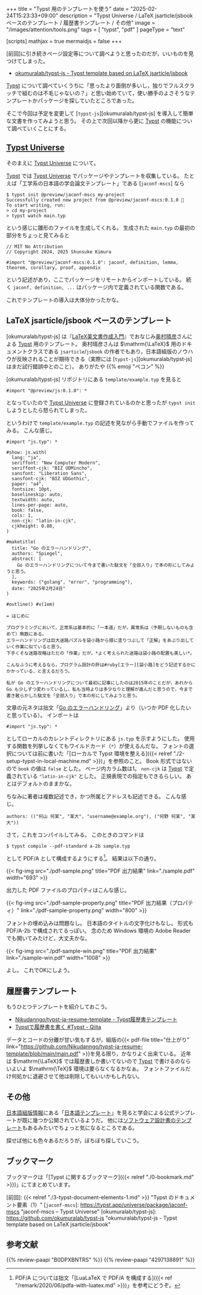 +++
title = "Typst 用のテンプレートを使う"
date =  "2025-02-24T15:23:33+09:00"
description = "Typst Universe / LaTeX jsarticle/jsbook ベースのテンプレート / 履歴書テンプレート / その他"
image = "/images/attention/tools.png"
tags  = [ "typst", "pdf" ]
pageType = "text"

[scripts]
  mathjax = true
  mermaidjs = false
+++

[前回]に引き続きページ設定等について調べようと思ったのだが，いいものを見つけてしまった。

- [okumuralab/typst-js - Typst template based on LaTeX jsarticle/jsbook](https://github.com/okumuralab/typst-js)

[Typst] について調べていくうちに「思ったより面倒が多いし，独りでフルスクラッチで組むのは不毛じゃないの？」と思い始めていて，使い勝手のよさそうなテンプレートかパッケージを探していたところであった。

そこで今回は予定を変更して [`typst-js`][okumuralab/typst-js] を導入して簡単な文書を作ってみようと思う。
その上で次回以降から更に [Typst] の機能について調べていくことにする。

## [Typst Universe]

そのまえに [Typst Universe] について。

[Typst] では [Typst Universe] でパッケージやテンプレートを収集している。
たとえば「工学系の日本語の学会論文テンプレート」である [`jaconf-mscs`] なら

```text
$ typst init @preview/jaconf-mscs my-project
Successfully created new project from @preview/jaconf-mscs:0.1.0 🎉
To start writing, run:
> cd my-project
> typst watch main.typ
```

という感じに雛形のファイルを生成してくれる。
生成された `main.typ` の最初の部分をちょっと見てみると

```typst
// MIT No Attribution
// Copyright 2024, 2025 Shunsuke Kimura

#import "@preview/jaconf-mscs:0.1.0": jaconf, definition, lemma, theorem, corollary, proof, appendix
```

という記述があり，ここでパッケージをリモートからインポートしている。
続く `jaconf, definition, ...` はパッケージ内で定義されている関数である。

これでテンプレートの導入は大体分かったかな。

## LaTeX jsarticle/jsbook ベースのテンプレート

[okumuralab/typst-js] は『[LaTeX美文書作成入門](https://www.amazon.co.jp/dp/4297138891?tag=baldandersinf-22&linkCode=ogi&th=1&psc=1 "［改訂第9版］LaTeX美文書作成入門 | 奥村 晴彦, 黒木 裕介 |本 | 通販 | Amazon")』でおなじみ[奥村晴彦](https://okumuralab.org/~okumura/ "奥村 晴彦 | Haruhiko Okumura")さんによる [Typst] 用のテンプレート。
奥村晴彦さんは $\mathrm{\LaTeX}$ 用のドキュメントクラスである `jsarticle`/`jsbook` の作者でもあり，日本語組版のノウハウが反映されることが期待できる（実際には [`typst-js`][okumuralab/typst-js] はまだ試行錯誤中とのこと）。
ありがたや {{% emoji "ペコン" %}}

[okumuralab/typst-js] リポジトリにある `template/example.typ` を見ると

```typst
#import "@preview/js:0.1.0": *
```

となっていたので [Typst Universe] に登録されているのかと思ったが `typst init` しようとしたら怒られてしまった。

というわけで `template/example.typ` の記述を見ながら手動でファイルを作ってみる。
こんな感じ。

```typst
#import "js.typ": *

#show: js.with(
  lang: "ja",
  seriffont: "New Computer Modern",
  seriffont-cjk: "BIZ UDMincho",
  sansfont: "Liberation Sans",
  sansfont-cjk: "BIZ UDGothic",
  paper: "a4",
  fontsize: 10pt,
  baselineskip: auto,
  textwidth: auto,
  lines-per-page: auto,
  book: false,
  cols: 1,
  non-cjk: "latin-in-cjk",
  cjkheight: 0.88,
)

#maketitle(
  title: "Go のエラーハンドリング",
  authors: "Spiegel",
  abstract: [
    Go のエラーハンドリングについて今まで書いた駄文を「全部入り」で本の形にしてみようと思う。
  ],
  keywords: ("golang", "error", "programming"),
  date: "2025年2月24日"
)

#outline() #v(1em)

= はじめに

プログラミングにおいて，正常系は基本的に「一本道」だが，異常系は（予期しないものも含めて）無数にある。
エラーハンドリングは巨大迷路パズルを袋小路から順に塗りつぶして「正解」をあぶり出していく作業に似ていると思う。
下手くそな迷路攻略はただの「作業」だが，*よく考えられた迷路は袋小路の配置も美しい*。

こんなふうに考えるなら，プログラム設計の肝は#ruby[エラー][袋小路]をどう記述するかにかかっている，と言えるだろう。

私が Go のエラーハンドリングについて最初に記事にしたのは2015年のことだが，あれから Go も少しずつ変わっているし，私も当時よりは多少なりと理解が進んだと思うので，今まで書き散らかした駄文を「全部入り」で本の形にしてみようと思う。
```

文章の元ネタは拙文「[Go のエラーハンドリング](https://zenn.dev/spiegel/books/error-handling-in-golang)」より（いつか PDF 化したいと思っている）。
インポートは

```typst
#import "js.typ": *
```

としてローカルのカレントディレクトリにある `js.typ` を示すようにした。
使用する関数を列挙しなくてもワイルドカード（`*`）が使えるんだな。
フォントの選択については前に書いた「[ローカルで Typst 環境を整える]({{< relref "./2-setup-typst-in-local-machine.md" >}})」を参照のこと。
Book 形式ではないので `book` の値は `false` とした。
ページ内カラム数は1。
`non-cjk` は [Typst] で定義されている `"latin-in-cjk"` とした。
正規表現での指定もできるらしい。
あとはデフォルトのままかな。

ちなみに著者は複数記述でき，かつ所属とアドレスも記述できる。
こんな感じ。

```typst
authors: (("何山 何某", "某大", "username@example.org"), ("何野 何某", "某大"))
```

さて，これをコンパイルしてみる。
このときのコマンドは

```text
$ typst compile --pdf-standard a-2b sample.typ
```

として PDF/A として構成するようにする[^p1]。
結果は以下の通り。

[^p1]: PDF/A については拙文「[LuaLaTeX で PDF/A を構成する]({{< ref "/remark/2020/06/pdfa-with-luatex.md" >}})」を参考にどうぞ。

{{< fig-img src="./pdf-sample.png" title="PDF 出力結果" link="./sample.pdf" width="693" >}}

出力した PDF ファイルのプロパティはこんな感じ。

{{< fig-img src="./pdf-sample-property.png" title="PDF 出力結果（プロパティ）" link="./pdf-sample-property.png" width="800" >}}

フォントの埋め込みは問題なし。
日本語のタイトルの文字化けもなし。
形式も PDF/A-2b で構成されてるっぽい。
念のため Windows 環境の Adobe Reader でも開いてみたけど，大丈夫かな。

{{< fig-img src="./pdf-sample-win.png" title="PDF 出力結果" link="./sample-win.pdf" width="1008" >}}

よし。
これでOKにしよう。

## 履歴書テンプレート

もうひとつテンプレートを紹介しておこう。

- [Nikudanngo/typst-ja-resume-template - Typst履歴書テンプレート](https://github.com/Nikudanngo/typst-ja-resume-template)
- [Typstで履歴書を書く #Typst - Qiita](https://qiita.com/Nikudanngo/items/ed9a452b5f63101fb26b)

データとコードの分離が甘い気もするが，組版の{{< pdf-file title="仕上がり" link="https://github.com/Nikudanngo/typst-ja-resume-template/blob/main/main.pdf" >}}を見る限り，かなりよく出来ている。
近年は $\mathrm{\LaTeX}$ では履歴書しか書いてないので [Typst] で書けるのならいよいよ $\mathrm{\TeX}$ 環境は要らなくなるかなぁ。
フォントファイルだけ何処かに退避させて他は削除してもいいかもしれない。

## その他

[日本語組版情報](https://typst-jp.github.io/docs/japanese/ "日本語組版情報 – Typstドキュメント日本語版")にある「[日本語テンプレート](https://typst-jp.github.io/docs/japanese/templates/ "日本語テンプレート – Typstドキュメント日本語版")」を見ると学会による公式テンプレートが既に幾つか公開されているようだ。
他には[ソフトウェア設計書のテンプレート](https://github.com/ctenopoma/SoftwareDesignTypst "ctenopoma/SoftwareDesignTypst")もあるみたいでちょっと気になるところである。

探せば他にも色々あるだろうが，ぼちぼち探していこう。

## ブックマーク

ブックマークは「[Typst に関するブックマーク]({{< relref "./0-bookmark.md" >}})」にてまとめています。

[Typst]: https://typst.app/ "Typst: Compose papers faster"
[Typst Documentation]: https://typst.app/docs/ "Typst Documentation"
[Tutorial]: https://typst.app/docs/tutorial "Tutorial – Typst Documentation"
[document]: https://typst.app/docs/reference/model/document/ "Document Function – Typst Documentation"
[Typst Universe]: https://typst.app/universe/ "https://typst.app/universe/"

[前回]: {{< relref "./3-typst-document-elements-1.md" >}} "Typst のドキュメント要素（1）"
[`jaconf-mscs`]: https://typst.app/universe/package/jaconf-mscs "jaconf-mscs – Typst Universe"
[okumuralab/typst-js]: https://github.com/okumuralab/typst-js "okumuralab/typst-js - Typst template based on LaTeX jsarticle/jsbook"


## 参考文献

{{% review-paapi "B0DPXBNTRS" %}} <!-- Typst完全入門-->
{{% review-paapi "4297138891" %}} <!-- ［改訂第9版］LaTeX美文書作成入門 -->
